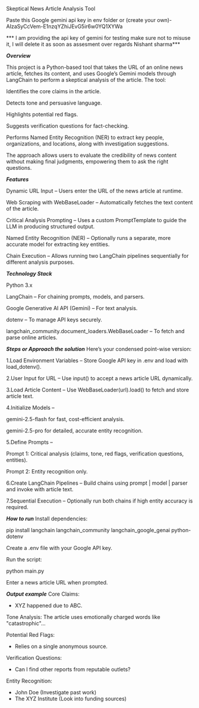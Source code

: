 Skeptical News Article Analysis Tool

Paste this Google gemini api key in env folder or (create your own)-   AIzaSyCcVem-E1nzqYZhiJEvG5ir6w0YQ1XYWa

*** I am providing the api key of gemini for testing make sure not to misuse it, I will delete it as soon as assesment over regards Nishant sharma***

***Overview***

This project is a Python-based tool that takes the URL of an online news article, fetches its content, and uses Google’s Gemini models through LangChain to perform a skeptical analysis of the article.
The tool:

Identifies the core claims in the article.

Detects tone and persuasive language.

Highlights potential red flags.

Suggests verification questions for fact-checking.

Performs Named Entity Recognition (NER) to extract key people, organizations, and locations, along with investigation suggestions.

The approach allows users to evaluate the credibility of news content without making final judgments, empowering them to ask the right questions.

***Features***

Dynamic URL Input – Users enter the URL of the news article at runtime.

Web Scraping with WebBaseLoader – Automatically fetches the text content of the article.

Critical Analysis Prompting – Uses a custom PromptTemplate to guide the LLM in producing structured output.

Named Entity Recognition (NER) – Optionally runs a separate, more accurate model for extracting key entities.

Chain Execution – Allows running two LangChain pipelines sequentially for different analysis purposes.

***Technology Stack***

Python 3.x

LangChain – For chaining prompts, models, and parsers.

Google Generative AI API (Gemini) – For text analysis.

dotenv – To manage API keys securely.

langchain_community.document_loaders.WebBaseLoader – To fetch and parse online articles.

***Steps or Approach the solution***
Here’s your condensed point-wise version:

1.Load Environment Variables – Store Google API key in .env and load with load_dotenv().

2.User Input for URL – Use input() to accept a news article URL dynamically.

3.Load Article Content – Use WebBaseLoader(url).load() to fetch and store article text.

4.Initialize Models –

gemini-2.5-flash for fast, cost-efficient analysis.

gemini-2.5-pro for detailed, accurate entity recognition.

5.Define Prompts –

Prompt 1: Critical analysis (claims, tone, red flags, verification questions, entities).

Prompt 2: Entity recognition only.

6.Create LangChain Pipelines – Build chains using prompt | model | parser and invoke with article text.

7.Sequential Execution – Optionally run both chains if high entity accuracy is required.


***How to run***
Install dependencies:

pip install langchain langchain_community langchain_google_genai python-dotenv


Create a .env file with your Google API key.

Run the script:

python main.py


Enter a news article URL when prompted.

***Output example***
Core Claims:
- XYZ happened due to ABC.

Tone Analysis:
The article uses emotionally charged words like "catastrophic"...

Potential Red Flags:
- Relies on a single anonymous source.

Verification Questions:
- Can I find other reports from reputable outlets?

Entity Recognition:
- John Doe (Investigate past work)
- The XYZ Institute (Look into funding sources)
